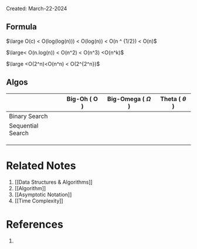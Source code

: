 Created: March-22-2024

## Formula

$\large O(c) < O(log(log(n))) < O(log(n)) < O(n ^ {1/2}) < O(n)$

$\large< O(n.log(n)) < O(n^2) < O(n^3) <O(n^k)$

$\large <O(2^n)<O(n^n) < O(2^{2^n})$

## Algos

|                   | Big-Oh ( O ) | Big-Omega ( $\Omega$ ) | Theta ( $\theta$ ) |
| ----------------- | ------------ | ---------------------- | ------------------ |
| Binary Search     |              |                        |                    |
| Sequential Search |              |                        |                    |
|                   |              |                        |                    |
|                   |              |                        |                    |
|                   |              |                        |                    |
# Related Notes

1. [[Data Structures & Algorithms]]
2. [[Algorithm]]
3. [[Asymptotic Notation]]
4. [[Time Complexity]]
# References

1. 
